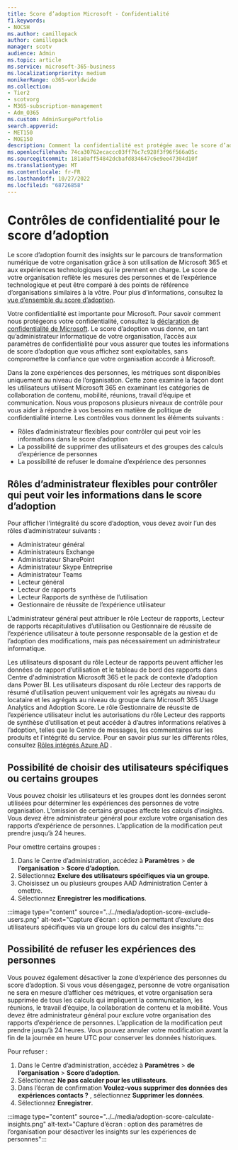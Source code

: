 ```yaml
---
title: Score d’adoption Microsoft - Confidentialité
f1.keywords:
- NOCSH
ms.author: camillepack
author: camillepack
manager: scotv
audience: Admin
ms.topic: article
ms.service: microsoft-365-business
ms.localizationpriority: medium
monikerRange: o365-worldwide
ms.collection:
- Tier2
- scotvorg
- M365-subscription-management
- Adm_O365
ms.custom: AdminSurgePortfolio
search.appverid:
- MET150
- MOE150
description: Comment la confidentialité est protégée avec le score d’adoption.
ms.openlocfilehash: 74ca30762ecaccc03ff76c7c928f3f96f566a05c
ms.sourcegitcommit: 181a0aff54842dcbafd834647c6e9ee47304d10f
ms.translationtype: MT
ms.contentlocale: fr-FR
ms.lasthandoff: 10/27/2022
ms.locfileid: "68726858"
---
```

# <a name="privacy-controls-for-adoption-score"></a>Contrôles de confidentialité pour le score d’adoption

Le score d’adoption fournit des insights sur le parcours de transformation numérique de votre organisation grâce à son utilisation de Microsoft 365 et aux expériences technologiques qui le prennent en charge.  Le score de votre organisation reflète les mesures des personnes et de l’expérience technologique et peut être comparé à des points de référence d’organisations similaires à la vôtre. Pour plus d’informations, consultez la [vue d’ensemble du score d’adoption](adoption-score.md).

Votre confidentialité est importante pour Microsoft. Pour savoir comment nous protégeons votre confidentialité, consultez la [déclaration de confidentialité de Microsoft](https://privacy.microsoft.com/privacystatement). Le score d’adoption vous donne, en tant qu’administrateur informatique de votre organisation, l’accès aux paramètres de confidentialité pour vous assurer que toutes les informations de score d’adoption que vous affichez sont exploitables, sans compromettre la confiance que votre organisation accorde à Microsoft.

Dans la zone expériences des personnes, les métriques sont disponibles uniquement au niveau de l’organisation. Cette zone examine la façon dont les utilisateurs utilisent Microsoft 365 en examinant les catégories de collaboration de contenu, mobilité, réunions, travail d’équipe et communication. Nous vous proposons plusieurs niveaux de contrôle pour vous aider à répondre à vos besoins en matière de politique de confidentialité interne.
Les contrôles vous donnent les éléments suivants :

- Rôles d’administrateur flexibles pour contrôler qui peut voir les informations dans le score d’adoption
- La possibilité de supprimer des utilisateurs et des groupes des calculs d’expérience de personnes
- La possibilité de refuser le domaine d’expérience des personnes

## <a name="flexible-admin-roles-to-control-who-can-see-the-information-in-adoption-score"></a>Rôles d’administrateur flexibles pour contrôler qui peut voir les informations dans le score d’adoption

Pour afficher l’intégralité du score d’adoption, vous devez avoir l’un des rôles d’administrateur suivants :

- Administrateur général
- Administrateurs Exchange
- Administrateur SharePoint
- Administrateur Skype Entreprise
- Administrateur Teams
- Lecteur général
- Lecteur de rapports
- Lecteur Rapports de synthèse de l’utilisation
- Gestionnaire de réussite de l’expérience utilisateur

L’administrateur général peut attribuer le rôle Lecteur de rapports, Lecteur de rapports récapitulatives d’utilisation ou Gestionnaire de réussite de l’expérience utilisateur à toute personne responsable de la gestion et de l’adoption des modifications, mais pas nécessairement un administrateur informatique.

Les utilisateurs disposant du rôle Lecteur de rapports peuvent afficher les données de rapport d’utilisation et le tableau de bord des rapports dans Centre d'administration Microsoft 365 et le pack de contexte d’adoption dans Power BI. Les utilisateurs disposant du rôle Lecteur des rapports de résumé d’utilisation peuvent uniquement voir les agrégats au niveau du locataire et les agrégats au niveau du groupe dans Microsoft 365 Usage Analytics and Adoption Score. Le rôle Gestionnaire de réussite de l’expérience utilisateur inclut les autorisations du rôle Lecteur des rapports de synthèse d’utilisation et peut accéder à d’autres informations relatives à l’adoption, telles que le Centre de messages, les commentaires sur les produits et l’intégrité du service. Pour en savoir plus sur les différents rôles, consultez [Rôles intégrés Azure AD](/azure/active-directory/roles/permissions-reference) .

## <a name="capability-to-choose-specific-users-or-certain-groups"></a>Possibilité de choisir des utilisateurs spécifiques ou certains groupes

Vous pouvez choisir les utilisateurs et les groupes dont les données seront utilisées pour déterminer les expériences des personnes de votre organisation. L’omission de certains groupes affecte les calculs d’insights. Vous devez être administrateur général pour exclure votre organisation des rapports d’expérience de personnes. L’application de la modification peut prendre jusqu’à 24 heures.

Pour omettre certains groupes :

1. Dans le Centre d’administration, accédez à **Paramètres** > **de l’organisation** > **Score d’adoption**.
2. Sélectionnez **Exclure des utilisateurs spécifiques via un groupe**.  
3. Choisissez un ou plusieurs groupes AAD Administration Center à omettre.
4. Sélectionnez **Enregistrer les modifications**.

:::image type="content" source="../../media/adoption-score-exclude-users.png" alt-text="Capture d’écran : option permettant d’exclure des utilisateurs spécifiques via un groupe lors du calcul des insights.":::

## <a name="capability-to-opt-out-of-people-experiences"></a>Possibilité de refuser les expériences des personnes

Vous pouvez également désactiver la zone d’expérience des personnes du score d’adoption. Si vous vous désengagez, personne de votre organisation ne sera en mesure d’afficher ces métriques, et votre organisation sera supprimée de tous les calculs qui impliquent la communication, les réunions, le travail d’équipe, la collaboration de contenu et la mobilité. Vous devez être administrateur général pour exclure votre organisation des rapports d’expérience de personnes. L’application de la modification peut prendre jusqu’à 24 heures. Vous pouvez annuler votre modification avant la fin de la journée en heure UTC pour conserver les données historiques.

Pour refuser :

1. Dans le Centre d’administration, accédez à **Paramètres**  >  **de l’organisation** > **Score d’adoption**.
2. Sélectionnez **Ne pas calculer pour les utilisateurs**. 
3. Dans l’écran de confirmation **Voulez-vous supprimer des données des expériences contacts ?** , sélectionnez **Supprimer les données**.
4. Sélectionnez  **Enregistrer**.

:::image type="content" source="../../media/adoption-score-calculate-insights.png" alt-text="Capture d’écran : option des paramètres de l’organisation pour désactiver les insights sur les expériences de personnes":::
